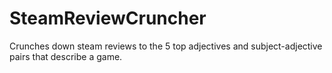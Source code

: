 # SteamReviewCruncher
Crunches down steam reviews to the 5 top adjectives and subject-adjective pairs that describe a game.
